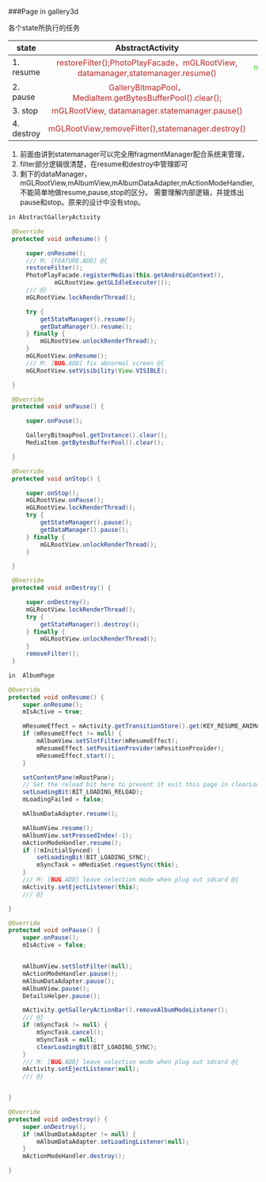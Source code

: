###Page in gallery3d

各个state所执行的任务

| state      | AbstractActivity           |AlbumPage |
| ------------- |:-------------:|:----------:|
|   1. resume    | <font color=#bd2424 >restoreFilter();PhotoPlayFacade，mGLRootView, datamanager,statemanager.resume() </font> | <font color=#3ed01c >mResumeEffect,setContentPane,mAlbumDataAdapter,mAlbumView</font> |
| 2. pause    | <font color=#bd2424 >GalleryBitmapPool，MediaItem.getBytesBufferPool().clear();</font>      |  <font color=#3ed01c >mAlbumView,mActionModeHandler,mAlbumDataAdapter,</font> |
| 3. stop| <font color=#bd2424 >mGLRootView, datamanager.statemanager.pause()</font>     |     <font color=#3ed01c >null</font> |
| 4. destroy| <font color=#bd2424 >mGLRootView,removeFilter(),statemanager.destroy()</font>     |     <font color=#3ed01c >mAlbumDataAdapter,mActionModeHandler</font> |

1. 前面由讲到statemanager可以完全用fragmentManager配合系统来管理，
2. filter部分逻辑很清楚，在resume和destroy中管理即可
3. 剩下的dataManager，mGLRootView,mAlbumView,mAlbumDataAdapter,mActionModeHandler,不能简单地做resume,pause,stop的区分。
需要理解内部逻辑，并提炼出pause和stop。原来的设计中没有stop。


```java
in AbstractGalleryActivity

 @Override
 protected void onResume() {

     super.onResume();
     /// M: [FEATURE.ADD] @{
     restoreFilter();
     PhotoPlayFacade.registerMedias(this.getAndroidContext(),
             mGLRootView.getGLIdleExecuter());
     /// @}
     mGLRootView.lockRenderThread();

     try {
         getStateManager().resume();
         getDataManager().resume();
     } finally {
         mGLRootView.unlockRenderThread();
     }
     mGLRootView.onResume();
     /// M: [BUG.ADD] fix abnormal screen @{
     mGLRootView.setVisibility(View.VISIBLE);

 }

 @Override
 protected void onPause() {

     super.onPause();

     GalleryBitmapPool.getInstance().clear();
     MediaItem.getBytesBufferPool().clear();

 }

 @Override
 protected void onStop() {

     super.onStop();
     mGLRootView.onPause();
     mGLRootView.lockRenderThread();
     try {
         getStateManager().pause();
         getDataManager().pause();
     } finally {
         mGLRootView.unlockRenderThread();
     }

 }

 @Override
 protected void onDestroy() {

     super.onDestroy();
     mGLRootView.lockRenderThread();
     try {
         getStateManager().destroy();
     } finally {
         mGLRootView.unlockRenderThread();
     }
     removeFilter();
 }

in  AlbumPage

@Override
protected void onResume() {
    super.onResume();
    mIsActive = true;

    mResumeEffect = mActivity.getTransitionStore().get(KEY_RESUME_ANIMATION);
    if (mResumeEffect != null) {
        mAlbumView.setSlotFilter(mResumeEffect);
        mResumeEffect.setPositionProvider(mPositionProvider);
        mResumeEffect.start();
    }

    setContentPane(mRootPane);
    // Set the reload bit here to prevent it exit this page in clearLoadingBit().
    setLoadingBit(BIT_LOADING_RELOAD);
    mLoadingFailed = false;

    mAlbumDataAdapter.resume();

    mAlbumView.resume();
    mAlbumView.setPressedIndex(-1);
    mActionModeHandler.resume();
    if (!mInitialSynced) {
        setLoadingBit(BIT_LOADING_SYNC);
        mSyncTask = mMediaSet.requestSync(this);
    }
    /// M: [BUG.ADD] leave selection mode when plug out sdcard @{
    mActivity.setEjectListener(this);
    /// @}

}

@Override
protected void onPause() {
    super.onPause();
    mIsActive = false;


    mAlbumView.setSlotFilter(null);
    mActionModeHandler.pause();
    mAlbumDataAdapter.pause();
    mAlbumView.pause();
    DetailsHelper.pause();

    mActivity.getGalleryActionBar().removeAlbumModeListener();
    /// @}
    if (mSyncTask != null) {
        mSyncTask.cancel();
        mSyncTask = null;
        clearLoadingBit(BIT_LOADING_SYNC);
    }
    /// M: [BUG.ADD] leave selection mode when plug out sdcard @{
    mActivity.setEjectListener(null);
    /// @}


}

@Override
protected void onDestroy() {
    super.onDestroy();
    if (mAlbumDataAdapter != null) {
        mAlbumDataAdapter.setLoadingListener(null);
    }
    mActionModeHandler.destroy();

}
```
